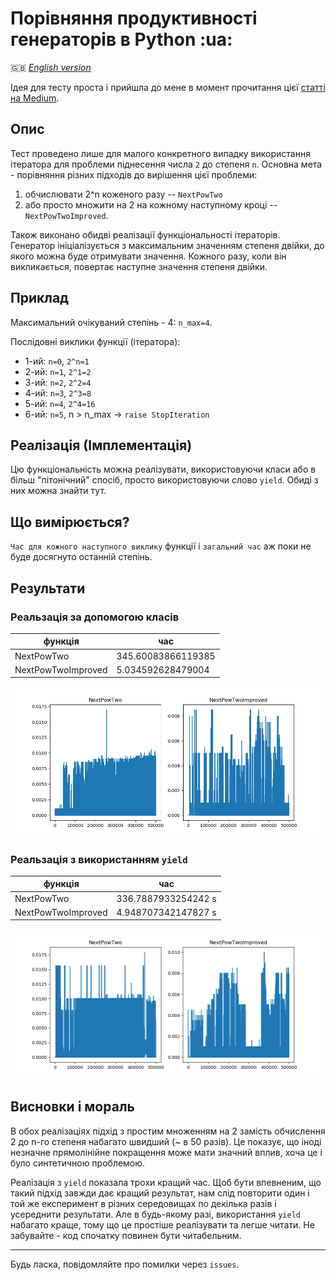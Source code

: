 # Порівняння продуктивності генераторів в Python :ua:

:gb: _[English version](readme_en.md)_

Ідея для тесту проста і прийшла до мене в момент прочитання цієї [статті на Medium](https://medium.com/quick-code/advanced-python-made-easy-eece317334fa).

## Опис

Тест проведено лише для малого конкретного випадку використання ітератора для проблеми піднеcення числа `2` до степеня `n`.
Основна мета - порівняння різних підходів до вирішення цієї проблеми:

1) обчислювати 2^n коженого разу -- `NextPowTwo`
2) або просто множити на 2 на кожному наступному кроці -- `NextPowTwoImproved`.

Також виконано обидві реалізації функціональності ітераторів.
Генератор ініціалізується з максимальним значенням степеня двійки, до якого можна буде отримувати значення. Кожного разу, коли він викликається, повертає наступне значення степеня двійки.

## Приклад

Максимальний очікуваний степінь - 4: `n_max=4`.

Послідовні виклики функції (ітератора):
* 1-ий: `n=0`, `2^n=1`
* 2-ий: `n=1`, `2^1=2`
* 3-ий: `n=2`, `2^2=4`
* 4-ий: `n=3`, `2^3=8`
* 5-ий: `n=4`, `2^4=16`
* 6-ий: `n=5`, n > n_max -> `raise StopIteration`

## Реалізація (Імплементація)

Цю функціональність можна реалізувати, використовуючи класи або в більш "пітонічний" спосіб, просто використовуючи слово `yield`. Обиді з них можна знайти тут.

## Що вимірюється?

`Час для кожного наступного виклику` функції і `загальний час` аж поки не буде досягнуто останній степінь.

## Результати

### Реальзація за допомогою класів

| функція | час |
| --- | --- |
| NextPowTwo | 345.60083866119385 |
| NextPowTwoImproved | 5.034592628479004 |

![yield implementation plots](./_results/max_n_500000__class.png)

### Реальзація з використанням `yield`

| функція | час |
| --- | --- |
| NextPowTwo | 336.7887933254242 s |
| NextPowTwoImproved | 4.948707342147827 s |

![yield implementation plots](./_results/max_n_500000__yield.png)

## Висновки і мораль

В обох реалізаціях підхід з простим множенням на 2 замість обчислення 2 до n-го степеня набагато швидший (~ в 50 разів). Це показує, що іноді незначне прямолінійне покращення може мати значний вплив, хоча це і було синтетичною проблемою.

Реалізація з `yield` показала трохи кращий час. Щоб бути впевненим, що такий підхід завжди дає кращий результат, нам слід повторити один і той же експеримент в різних середовищах по декілька разів і усереднити результати. Але в будь-якому разі, використання `yield` набагато краще, тому що це простіше реалізувати та легше читати. Не забувайте - код спочатку повинен бути читабельним.

---------------------------------

Будь ласка, повідомляйте про помилки через `issues`.
